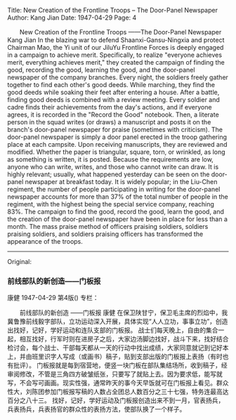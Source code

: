 Title: New Creation of the Frontline Troops – The Door-Panel Newspaper
Author: Kang Jian
Date: 1947-04-29
Page: 4

　　New Creation of the Frontline Troops
    ——The Door-Panel Newspaper
    Kang Jian
    In the blazing war to defend Shaanxi-Gansu-Ningxia and protect Chairman Mao, the Yi unit of our JiluYu Frontline Forces is deeply engaged in a campaign to achieve merit. Specifically, to realize "everyone achieves merit, everything achieves merit," they created the campaign of finding the good, recording the good, learning the good, and the door-panel newspaper of the company branches.
    Every night, the soldiers freely gather together to find each other's good deeds. While marching, they find the good deeds while soaking their feet after entering a house. After a battle, finding good deeds is combined with a review meeting. Every soldier and cadre finds their achievements from the day's actions, and if everyone agrees, it is recorded in the "Record the Good" notebook. Then, a literate person in the squad writes (or draws) a manuscript and posts it on the branch's door-panel newspaper for praise (sometimes with criticism).
    The door-panel newspaper is simply a door panel erected in the troop gathering place at each campsite. Upon receiving manuscripts, they are reviewed and modified. Whether the paper is triangular, square, torn, or wrinkled, as long as something is written, it is posted. Because the requirements are low, anyone who can write, writes, and those who cannot write can draw. It is highly relevant; usually, what happened yesterday can be seen on the door-panel newspaper at breakfast today. It is widely popular; in the Liu-Chen regiment, the number of people participating in writing for the door-panel newspaper accounts for more than 37% of the total number of people in the regiment, with the highest being the special service company, reaching 83%.
    The campaign to find the good, record the good, learn the good, and the creation of the door-panel newspaper have been in place for less than a month. The mass praise method of officers praising soldiers, soldiers praising soldiers, and soldiers praising officers has transformed the appearance of the troops.



<hr /> 

Original: 


### 前线部队的新创造——门板报
康健
1947-04-29
第4版()
专栏：

　　前线部队的新创造
    ——门板报
    康健
    在保卫陕甘宁，保卫毛主席的烈焰中，我冀鲁豫前线毅字部队，立功运动深入开展，具体实现“人人立功，事事立功”，创造出找好，记好，学好运动和连队支部的门板报。
    战士们每天晚上，自由的集合一起，相互找好，行军时则在进房子之后，大家边汤脚边找好，战斗下来，找好结合检讨会，每个战士、干部每天都从一天的行动中找出成绩，大家同意就记到记好本上，并由班里识字人写成（或画书）稿子，贴到支部出版的门板报上表扬（有时也有批评）。
    门板报就是每到宿营地，便竖一块门板在部队集结场所，收到稿子，经审阅修改，不管是三角四方破皱纸张，只要写了就贴上去。因为要求低，能写就写，不会写可画画。现实性强，通常昨天的事今天早饭就可在门板报上看见。群众性大，刘陈团参加门板报写稿的人数占全团总人数百分之三十七强，特务连最高达百分之八十三。
    找好，记好，学好运动及门板报创造出来不到一月，官表扬兵，兵表扬兵，兵表扬官的群众性的表扬方法，使部队换了一个样子。
